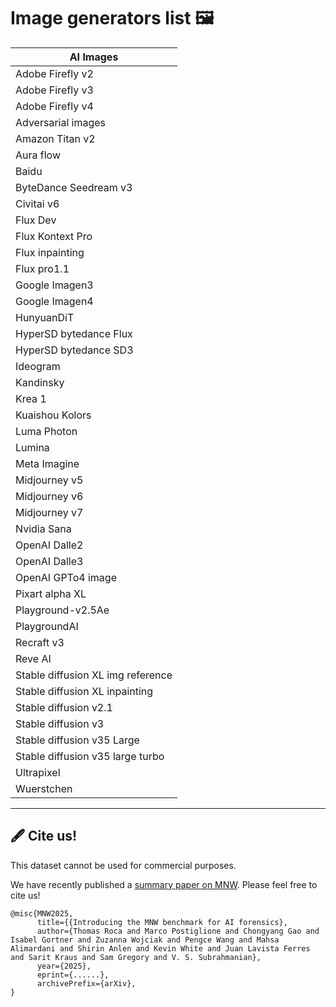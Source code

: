 
# Image generators list :framed_picture:

| AI Images      |
|-------------------------------|
| Adobe Firefly v2              |
| Adobe Firefly v3              |
| Adobe Firefly v4              |
| Adversarial images            |
| Amazon Titan v2               |
| Aura flow                     |
| Baidu                         |
| ByteDance Seedream v3         |
| Civitai v6                    |
| Flux Dev                      |
| Flux Kontext Pro              |
| Flux inpainting               |
| Flux pro1.1                   |
| Google Imagen3                |
| Google Imagen4                |
| HunyuanDiT                    |
| HyperSD bytedance Flux        |
| HyperSD bytedance SD3         |
| Ideogram                      |
| Kandinsky                     |
| Krea 1                        |
| Kuaishou Kolors               |
| Luma Photon                   |
| Lumina                        |
| Meta Imagine                  |
| Midjourney v5                 |
| Midjourney v6                 |
| Midjourney v7                 |
| Nvidia Sana                   |
| OpenAI Dalle2                 |
| OpenAI Dalle3                 |
| OpenAI GPTo4 image            |
| Pixart alpha XL               |
| Playground-v2.5Ae             |
| PlaygroundAI                  |
| Recraft v3                    |
| Reve AI                       |
| Stable diffusion XL img reference |
| Stable diffusion XL inpainting     |
| Stable diffusion v2.1         |
| Stable diffusion v3           |
| Stable diffusion v35 Large    |
| Stable diffusion v35 large turbo |
| Ultrapixel                    |
| Wuerstchen                    |

---

## :fountain_pen: Cite us!
This dataset cannot be used for commercial purposes.

We have recently published a [summary paper on MNW](https://arxiv.org/abs/...). Please feel free to cite us!

```
@misc{MNW2025,
      title={{Introducing the MNW benchmark for AI forensics}, 
      author={Thomas Roca and Marco Postiglione and Chongyang Gao and Isabel Gortner and Zuzanna Wojciak and Pengce Wang and Mahsa Alimardani and Shirin Anlen and Kevin White and Juan Lavista Ferres and Sarit Kraus and Sam Gregory and V. S. Subrahmanian},
      year={2025},
      eprint={......},
      archivePrefix={arXiv},
}
```